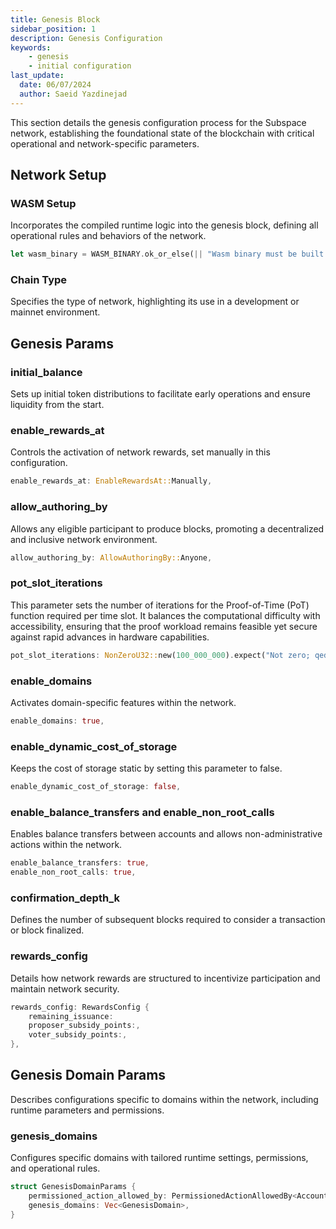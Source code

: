 ```yaml
---
title: Genesis Block
sidebar_position: 1
description: Genesis Configuration 
keywords:
    - genesis
    - initial configuration
last_update:
  date: 06/07/2024
  author: Saeid Yazdinejad
---
```



<!-- ## Genesis Configuration -->

This section details the genesis configuration process for the Subspace network, establishing the foundational state of the blockchain with critical operational and network-specific parameters.

## Network Setup

### WASM Setup

Incorporates the compiled runtime logic into the genesis block, defining all operational rules and behaviors of the network.

```rust
let wasm_binary = WASM_BINARY.ok_or_else(|| "Wasm binary must be built for Gemini".to_string())?;
```

### Chain Type
Specifies the type of network, highlighting its use in a development or mainnet environment.


<!-- ## Subspace Genesis Config -->

<!-- ### sudo_account
Specifies the account with administrative privileges, enabling essential governance functionalities.

```rust
let sudo_account = get_account_id_from_seed("Alice");
``` -->



## Genesis Params

### initial_balance

Sets up initial token distributions to facilitate early operations and ensure liquidity from the start.

### enable_rewards_at
Controls the activation of network rewards, set manually in this configuration.

```rust
enable_rewards_at: EnableRewardsAt::Manually,
```

### allow_authoring_by

Allows any eligible participant to produce blocks, promoting a decentralized and inclusive network environment.

```rust
allow_authoring_by: AllowAuthoringBy::Anyone,
```

### pot_slot_iterations

This parameter sets the number of iterations for the Proof-of-Time (PoT) function required per time slot. It balances the computational difficulty with accessibility, ensuring that the proof workload remains feasible yet secure against rapid advances in hardware capabilities.

```rust
pot_slot_iterations: NonZeroU32::new(100_000_000).expect("Not zero; qed"),
```

### enable_domains

Activates domain-specific features within the network.


```rust
enable_domains: true,
```

### enable_dynamic_cost_of_storage

Keeps the cost of storage static by setting this parameter to false.

```rust
enable_dynamic_cost_of_storage: false,
```

### enable_balance_transfers and enable_non_root_calls

Enables balance transfers between accounts and allows non-administrative actions within the network.

```rust
enable_balance_transfers: true,
enable_non_root_calls: true,
```

### confirmation_depth_k

Defines the number of subsequent blocks required to consider a transaction or block finalized.


### rewards_config

Details how network rewards are structured to incentivize participation and maintain network security.

```rust
rewards_config: RewardsConfig {
    remaining_issuance:
    proposer_subsidy_points:,
    voter_subsidy_points:,
},
```


## Genesis Domain Params

Describes configurations specific to domains within the network, including runtime parameters and permissions.

### genesis_domains
Configures specific domains with tailored runtime settings, permissions, and operational rules.

```rust
struct GenesisDomainParams {
    permissioned_action_allowed_by: PermissionedActionAllowedBy<AccountId>,
    genesis_domains: Vec<GenesisDomain>,
}
```




